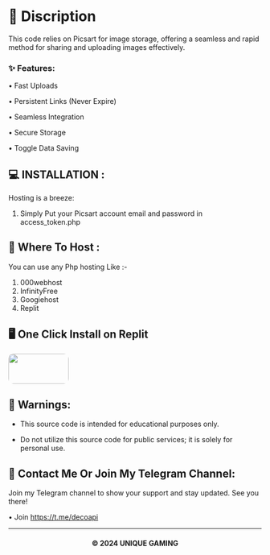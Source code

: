 # 📖 Discription
This code relies on Picsart for image storage, offering a seamless and rapid method for sharing and uploading images effectively.

### ✨ Features:

• Fast Uploads

• Persistent Links (Never Expire)

• Seamless Integration

• Secure Storage

• Toggle Data Saving

## 💻 INSTALLATION :

Hosting is a breeze:

1.	Simply Put your Picsart account email and password in access_token.php

## 💽 Where To Host :

You can use any Php hosting Like :-

1. 000webhost
2. InfinityFree
3. Googiehost
4. Replit

## 🖥️ One Click Install on Replit

<a href="https://replit.com/@anupreal/Picsart-as-Image-Storage-Service">
<img src="https://cdn-tmp-mob-images.picsart.com/tmp-mob-images/6344f328-bf33-4b68-a9f5-b572045ddda3.png" style="width: 120px; height: 60px; border-radius: 10px;">
</a>

## 🚸 Warnings:

- This source code is intended for educational purposes only.
  
- Do not utilize this source code for public services; it is solely for personal use.

## 🤗 Contact Me Or Join My Telegram Channel:

Join my Telegram channel to show your support and stay updated. See you there!

• Join https://t.me/decoapi

---

<h4 align='center'>© 2024 UNIQUE GAMING</h4>

<!-- DO NOT REMOVE THIS CREDIT 🤬 🤬 -->
